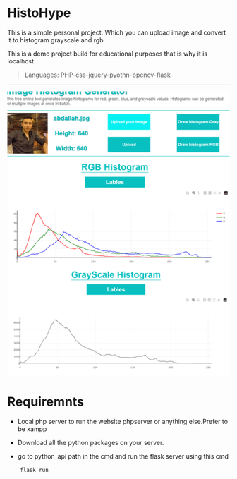 # HistoHype
This is a simple personal project. Which you can upload image and convert it to histogram grayscale and rgb.

This is a demo project build for educational purposes that is why it is localhost

>Languages: PHP-css-jquery-pyothn-opencv-flask
---
![](readmeimg/head.PNG)
![](readmeimg/graph.PNG)
![](readmeimg/gray.PNG)

# Requiremnts

* Local php server to run the website phpserver or anything else.Prefer to be xampp

* Download all the python packages on your server. 

* go to python_api path in the cmd and run the flask server using this cmd
```
    flask run
```